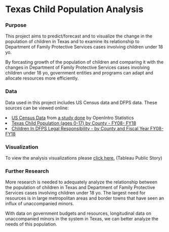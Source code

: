 # Texas Child Population Analysis
### Purpose
<p>This project aims to predict/forecast and to visualize the change in the population of children in Texas and to examine its relationship to Department of Family Protective Services cases involving children under 18 yo.</p>

<p>By forcasting growth of the population of children and comparing it with the changes in Department of Family Protective Services cases involving children under 18 yo, government entities and programs can adapt and allocate resources more efficiently.</p>

### Data
<p>
   Data used in this project includes US Census data and DFPS data. These sources can be viewed online:
<li><a href='https://www.openintro.org/stat/data/cc.php'>US Census Data</a> from <a href='https://www.openintro.org/download.php?file=analysis-county_census&referrer=/stat/extras.php'>a study done</a> by OpenIntro Statistics
<li><a href='https://data.texas.gov/Social-Services/CPS-1-1-Texas-Child-Population-ages-0-17-by-County/x5xb-idr6'>Texas Child Population (ages 0-17) by County - FY08- FY18</a>
<li><a href='https://data.texas.gov/Social-Services/CPS-7-3-Children-In-DFPS-Legal-Responsibility-by-C/929f-jvud'>Children In DFPS Legal Responsibility - by County and Fiscal Year FY08- FY18</a>
</p>

### Visualization
<p>
To view the analysis visualizations please <a href='https://public.tableau.com/profile/jesse.ruiz#!/vizhome/children_population_TX_2000-2018/Story1'>click here.</a> (Tableau Public Story)
</p>

### Further Research
<p>More research is needed to adequately analyze the relationship between the population of children in Texas and Department of Family Protective Services cases involving children under 18 yo. The largest need for resources is in large metropolitan areas and border towns that have seen an influx of unaccompanied minors.</p>

<p>With data on government budgets and resources, longitudinal data on unaccompanied minors in the system in Texas, we can better analyze the needs of this population.</p>